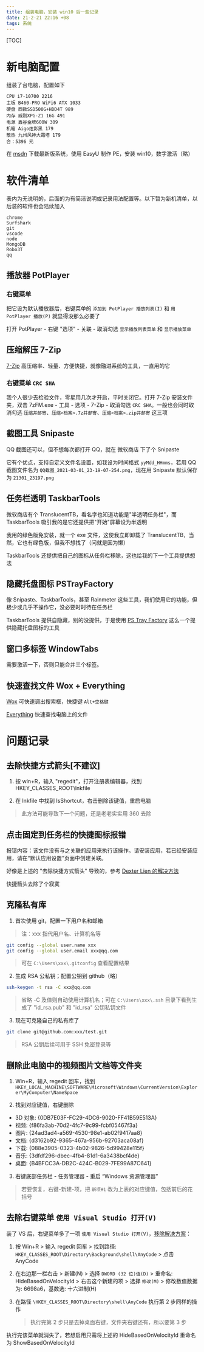 ```yaml
---
title: 组装电脑，安装 win10 后一些记录
date: 21-2-21 22:16 +08
tags: 系统
---
```


[TOC]

# 新电脑配置

组装了台电脑，配置如下

```
CPU i7-10700 2216
主板 B460-PRO WiFi6 ATX 1033
硬盘 西数SSD500G+HDD4T 989
内存 威刚XPG-Z1 16G 491
电源 鑫谷金牌600W 309
机箱 Aigo炫影黑 179
散热 九州风神大霜塔 179
合：5396 元
```

在 [msdn](https://msdn.itellyou.cn/) 下载最新版系统，使用 EasyU 制作 PE，安装 win10，数字激活（略）

# 软件清单

表内为无说明的，后面的为有简洁说明或记录用法配置等。以下暂为新机清单，以后装的软件也会陆续加入

```
chrome
Surfshark
git
vscode
node
MongoDB
Robo3T
qq
```

## 播放器 PotPlayer

### 右键菜单

把它设为默认播放器后，右键菜单的 `添加到 PotPlayer 播放列表(I)` 和 `用 PotPlayer 播放(P)` 就显得没那么必要了

打开 PotPlayer - 右键 "选项" - 关联 - 取消勾选 `显示播放列表菜单` 和 `显示播放菜单`

## 压缩解压 7-Zip

[7-Zip](https://www.7-zip.org/) 高压缩率、轻量、方便快捷，就像融进系统的工具，一直用的它

### 右键菜单 `CRC SHA`

我个人很少去检验文件，零星用几次才开启，平时关闭它。打开 7-Zip 安装文件夹，双击 7zFM.exe - 工具 - 选项 - 7-Zip - 取消勾选 `CRC SHA`。一般也会同时取消勾选 `压缩并邮寄`、`压缩<档案>.7z并邮寄`、`压缩<档案>.zip并邮寄` 这三项

## 截图工具 Snipaste

QQ 截图还可以，但不想每次都打开 QQ，就在 微软商店 下了个 Snipaste

它有个优点，支持自定义文件名设置，如我设为时间格式 `yyMdd_HHmms`，若用 QQ 截图文件名为 `QQ截图_2021-03-01_23-19-07-254.png`，现在用 Snipaste 默认保存为 `21301_23197.png`

## 任务栏透明 TaskbarTools

微软商店有个 TranslucentTB，看名字也知道功能是"半透明任务栏"，而 TaskbarTools 吸引我的是它还提供把"开始"屏幕设为半透明

我用的绿色版免安装，就一个 exe 文件，这使我立即卸载了 TranslucentTB，当然，它也有绿色版，但我不想找了（问就是因为懒）

TaskbarTools 还提供把自己的图标从任务栏移除，这也给我的下一个工具提供想法

## 隐藏托盘图标 PSTrayFactory

像 Snipaste、TaskbarTools，甚至 Rainmeter 这些工具，我们使用它的功能，但极少或几乎不操作它，没必要时时待在任务栏

TaskbarTools 提供自隐藏，别的没提供，于是使用 [PS Tray Factory](http://www.pssoftlab.com/pstf_info.phtml) 这么一个提供隐藏托盘图标的工具

## 窗口多标签 WindowTabs

需要激活一下，否则只能合并三个标签。

## 快速查找文件 Wox + Everything

[Wox](https://github.com/Wox-launcher/Wox/releases) 可快速调出搜索框，快捷键 `Alt+空格键`

[Everything](https://www.voidtools.com/) 快速查找电脑上的文件

# 问题记录

## 去除快捷方式箭头[不建议]

1. 按 win+R，输入 "regedit"，打开注册表编辑器，找到 HKEY_CLASSES_ROOT\lnkfile

2. 在 lnkfile 中找到 IsShortcut，右击删除该键值，重启电脑

> 此方法可能导致下一个问题，还是老老实实用 360 去除

## 点击固定到任务栏的快捷图标报错

报错内容：该文件没有与之关联的应用来执行该操作。请安装应用，若已经安装应用，请在“默认应用设置”页面中创建关联。

好像是上述的 "去除快捷方式箭头" 导致的，参考 [Dexter Lien 的解决方法](https://answers.microsoft.com/zh-hans/windows/forum/all/%E8%AF%A5%E6%96%87%E4%BB%B6%E6%B2%A1%E6%9C%89/457027ff-7e4f-4d90-9313-308e1122ddc9)

快捷箭头去除了个寂寞

## 克隆私有库

1. 首次使用 git，配置一下用户名和邮箱

> 注：xxx 指代用户名、计算机名等

```sh
git config --global user.name xxx
git config --global user.email xxx@qq.com
```

> 可在 `C:\Users\xxx\.gitconfig` 查看配置结果

2. 生成 RSA 公私钥；配置公钥到 github（略）

```sh
ssh-keygen -t rsa -C xxx@qq.com
```

> 省略 -C 及值则自动使用计算机名；可在 `C:\Users\xxx\.ssh` 目录下看到生成了 "id_rsa.pub" 和 "id_rsa" 公钥私钥文件

3. 现在可克隆自己的私有库了

```sh
git clone git@github.com:xxx/test.git
```

> RSA 公钥后续可用于 SSH 免密登录等

## 删除此电脑中的视频图片文档等文件夹

1. Win+R，输入 regedit 回车，找到 `HKEY_LOCAL_MACHINE\SOFTWARE\Microsoft\Windows\CurrentVersion\Explorer\MyComputer\NameSpace`

2. 找到对应键值，右键删除

- 3D 对象: {0DB7E03F-FC29-4DC6-9020-FF41B59E513A}
- 视频: {f86fa3ab-70d2-4fc7-9c99-fcbf05467f3a}
- 图片: {24ad3ad4-a569-4530-98e1-ab02f9417aa8}
- 文档: {d3162b92-9365-467a-956b-92703aca08af}
- 下载: {088e3905-0323-4b02-9826-5d99428e115f}
- 音乐: {3dfdf296-dbec-4fb4-81d1-6a3438bcf4de}
- 桌面: {B4BFCC3A-DB2C-424C-B029-7FE99A87C641}

3. 右键底部任务栏 - 任务管理器 - 重启 “Windows 资源管理器”

> 若要恢复，右键-新建-项，把 `新项#1` 改为上表的对应键值，包括前后的花括号

## 去除右键菜单 `使用 Visual Studio 打开(V)`

装了 VS 后，右键菜单多了一项 `使用 Visual Studio 打开(V)`，[移除解决方案](https://social.msdn.microsoft.com/Forums/es-ES/d6520539-78b4-4df2-92ce-ed9f1520b0d6)：

1. 按 Win+R > 输入 regedit 回车 > 找到路径: `HKEY_CLASSES_ROOT\Directory\Background\shell\AnyCode` > 点击 AnyCode

2. 在右边那一栏右击 > 新建(N) > 选择 `DWORD (32 位)值(D)` > 重命名: HideBasedOnVelocityId > 右击这个新建的项 > 选择 `修改(M)` > 修改数值数据为: 6698a6，基数选: 十六进制(H)

3. 在路径 `\HKEY_CLASSES_ROOT\Directory\shell\AnyCode` 执行第 2 步同样的操作

   > 执行完第 2 步只是去掉桌面右键，文件夹右键还有，所以要第 3 步

执行完该菜单就消失了，若想启用只需将上述的 HideBasedOnVelocityId 重命名为 ShowBasedOnVelocityId
